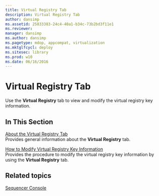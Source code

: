 ```yaml
---
title: Virtual Registry Tab
description: Virtual Registry Tab
author: dansimp
ms.assetid: 25833383-24c4-40a1-b34c-73b2bd3f11e1
ms.reviewer: 
manager: dansimp
ms.author: dansimp
ms.pagetype: mdop, appcompat, virtualization
ms.mktglfcycl: deploy
ms.sitesec: library
ms.prod: w10
ms.date: 06/16/2016
---
```



# Virtual Registry Tab


Use the **Virtual Registry** tab to view and modify the virtual registry key information.

## In This Section


<a href="" id="about-the-virtual-registry-tab"></a>[About the Virtual Registry Tab](about-the-virtual-registry-tab.md)  
Provides general information about the **Virtual Registry** tab.

<a href="" id="how-to-modify-virtual-registry-key-information"></a>[How to Modify Virtual Registry Key Information](how-to-modify-virtual-registry-key-information.md)  
Provides the procedure to modify the virtual registry key information by using the **Virtual Registry** tab.

## Related topics


[Sequencer Console](sequencer-console.md)

 

 






